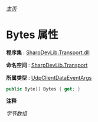 ###### [主页](./Index.md "主页")

# Bytes 属性

**程序集** : [SharpDevLib.Transport.dll](./SharpDevLib.Transport.assembly.md "SharpDevLib.Transport.dll")

**命名空间** : [SharpDevLib.Transport](./SharpDevLib.Transport.namespace.md "SharpDevLib.Transport")

**所属类型** : [UdpClientDataEventArgs](./SharpDevLib.Transport.UdpClientDataEventArgs.md "UdpClientDataEventArgs")

``` csharp
public Byte[] Bytes { get; }
```

**注释**

*字节数组*



